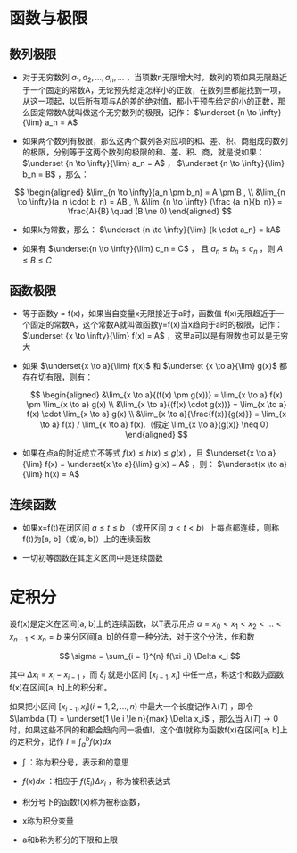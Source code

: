 # 函数与极限

## 数列极限

- 对于无穷数列 $a_1, a_2, ..., a_n, ...$ ，当项数n无限增大时，数列的项如果无限趋近于一个固定的常数A，无论预先给定怎样小的正数，在数列里都能找到一项，从这一项起，以后所有项与A的差的绝对值，都小于预先给定的小的正数，那么固定常数A就叫做这个无穷数列的极限，记作： $\underset {n \to \infty}{\lim} a_n = A$

- 如果两个数列有极限，那么这两个数列各对应项的和、差、积、商组成的数列的极限，分别等于这两个数列的极限的和、差、积、商，就是说如果： $\underset {n \to \infty}{\lim} a_n = A$ ， $\underset {n \to \infty}{\lim} b_n = B$ ，那么：

$$
\begin{aligned}
&\lim_{n \to \infty}(a_n \pm b_n) = A \pm B ,
\\
&\lim_{n \to \infty}(a_n \cdot b_n) = AB ,
\\
&\lim_{n \to \infty} {\frac {a_n}{b_n}} = \frac{A}{B} \quad (B \ne 0)
\end{aligned}
$$

- 如果k为常数，那么： $\underset {n \to \infty}{\lim} {k \cdot a_n} = kA$

- 如果有 $\underset{n \to \infty}{\lim} c_n = C$ ， 且 $a_n \le b_n \le c_n$ ，则 $A \le B \le C$

## 函数极限

- 等于函数y = f(x)，如果当自变量x无限接近于a时，函数值 f(x)无限趋近于一个固定的常数A，这个常数A就叫做函数y=f(x)当x趋向于a时的极限，记作： $\underset {x \to \infty}{\lim} f(x) = A$ ，这里a可以是有限数也可以是无穷大

- 如果 $\underset{x \to a}{\lim} f(x)$ 和 $\underset {x \to a}{\lim} g(x)$ 都存在切有限，则有：
  
  $$
  \begin{aligned}
&\lim_{x \to a}{(f(x) \pm g(x))} = \lim_{x \to a} f(x) \pm \lim_{x \to a} g(x)
\\
&\lim_{x \to a}{(f(x) \cdot g(x))} = \lim_{x \to a} f(x) \cdot \lim_{x \to a} g(x)
\\
&\lim_{x \to a}{\frac{f(x)}{g(x)}} = \lim_{x \to a} f(x) / \lim_{x \to a} f(x).（假定 \lim_{x \to a}{g(x)} \neq 0）
\end{aligned}
  $$

- 如果在点a的附近成立不等式 $f(x) \le h(x) \le g(x)$ ，且 $\underset{x \to a}{\lim} f(x) = \underset{x \to a}{\lim} g(x) = A$ ，则： $\underset{x \to a}{\lim} h(x) = A$

## 连续函数

- 如果x=f(t)在闭区间 $a \le t \le b$ （或开区间 $a < t < b$）上每点都连续，则称f(t)为[a, b]（或(a, b)）上的连续函数

- 一切初等函数在其定义区间中是连续函数

# 定积分

设f(x)是定义在区间[a, b]上的连续函数，以T表示用点 $a = x_0 < x_1 < x_2 < ... < x_{n-1} < x_n = b$ 来分区间[a, b]的任意一种分法，对于这个分法，作和数 

$$
\sigma = \sum_{i = 1}^{n} f(\xi _i) \Delta x_i
$$

其中 $\Delta x_i = x_i - x_{i - 1}$ ，而 $\xi _i$ 就是小区间 $[x_{i - 1}, x_i]$ 中任一点，称这个和数为函数f(x)在区间[a, b]上的积分和。

如果把小区间 $[x_{i - 1}, x_i](i = 1, 2, ..., n)$ 中最大一个长度记作 $\lambda(T)$ ，即令 $\lambda (T) = \underset{1 \le i \le n}{max} \Delta x_i$ ，那么当 $\lambda (T) \to 0$ 时，如果这些不同的和都会趋向同一极值I，这个值I就称为函数f(x)在区间[a, b]上的定积分，记作 $I = \int_{a}^{b} f(x) dx$

- $\int$  ：称为积分号，表示和的意思

- $f(x)dx$ ：相应于 $f(\xi _i) \Delta x_i$ ，称为被积表达式

- 积分号下的函数f(x)称为被积函数，

- x称为积分变量

- a和b称为积分的下限和上限

